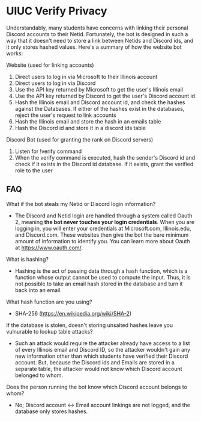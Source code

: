 # UIUC Verify Privacy

Understandably, many students have concerns with linking their personal Discord accounts to their Netid. Fortunately, the bot is designed in such a way that it doesn't need to store a link between Netids and Discord ids, and it only stores hashed values. Here's a summary of how the website bot works:

Website (used for linking accounts)
1) Direct users to log in via Microsoft to their Illinois account
2) Direct users to log in via Discord
3) Use the API key returned by Microsoft to get the user's Illinois email
4) Use the API key returned by Discord to get the user's Discord account id
5) Hash the Illinois email and Discord account id, and check the hashes against the Databases. If either of the hashes exist in the databases, reject the user's request to link accounts
6) Hash the Illinois email and store the hash in an emails table
7) Hash the Discord id and store it in a discord ids table

Discord Bot (used for granting the rank on Discord servers)
1) Listen for !verify command
2) When the verify command is executed, hash the sender's Discord id and check if it exists in the Discord id database. If it exists, grant the verified role to the user

## FAQ
What if the bot steals my Netid or Discord login information?
- The Discord and Netid login are handled through a system called Oauth 2, meaning **the bot never touches your login credentials**. When you are logging in, you will  enter your credentials at Microsoft.com, Illinois.edu, and Discord.com. These websites then give the bot the bare minimum amount of information to identify you. You can learn more about Oauth at https://www.oauth.com/.

What is hashing?
- Hashing is the act of passing data through a hash function, which is a function whose output cannot be used to compute the input. Thus, it is not possible to take an email hash stored in the database and turn it back into an email.

What hash function are you using?
- SHA-256 (https://en.wikipedia.org/wiki/SHA-2)

If the database is stolen, doesn't storing unsalted hashes leave you vulnurable to lookup table attacks?
- Such an attack would require the attacker already have access to a list of every Illinois email and Discord ID, so the attacker wouldn't gain any new information other than which students have verified their Discord account. But, because the Discord ids and Emails are stored in a separate table, the attacker would not know which Discord account belonged to whom.

Does the person running the bot know which Discord account belongs to whom?
- No; Discord account <-> Email account linkings are not logged, and the database only stores hashes.
